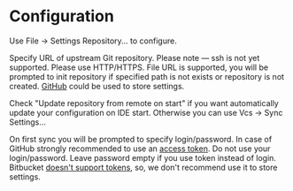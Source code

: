 # Configuration

Use File -> Settings Repository... to configure.

Specify URL of upstream Git repository. Please note — ssh is not yet supported. Please use HTTP/HTTPS. File URL is supported, you will be prompted to init repository if specified path is not exists or repository is not created.
[GitHub](www.github.com) could be used to store settings.

Check "Update repository from remote on start" if you want automatically update your configuration on IDE start. Otherwise you can use Vcs -> Sync Settings...

On first sync you will be prompted to specify login/password. In case of GitHub strongly recommended to use an [access token](https://help.github.com/articles/creating-an-access-token-for-command-line-use). Do not use your login/password. Leave password empty if you use token instead of login. Bitbucket [doesn't support tokens](https://bitbucket.org/site/master/issue/7735), so, we don't recommend use it to store settings.